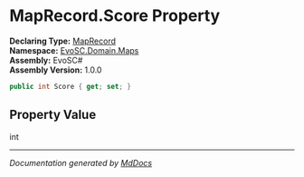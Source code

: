 ﻿<!--  
  <auto-generated>   
    The contents of this file were generated by a tool.  
    Changes to this file may be list if the file is regenerated  
  </auto-generated>   
-->

# MapRecord.Score Property

**Declaring Type:** [MapRecord](../index.md)  
**Namespace:** [EvoSC.Domain.Maps](../../index.md)  
**Assembly:** EvoSC\#  
**Assembly Version:** 1.0.0

```csharp
public int Score { get; set; }
```

## Property Value

int

___

*Documentation generated by [MdDocs](https://github.com/ap0llo/mddocs)*
